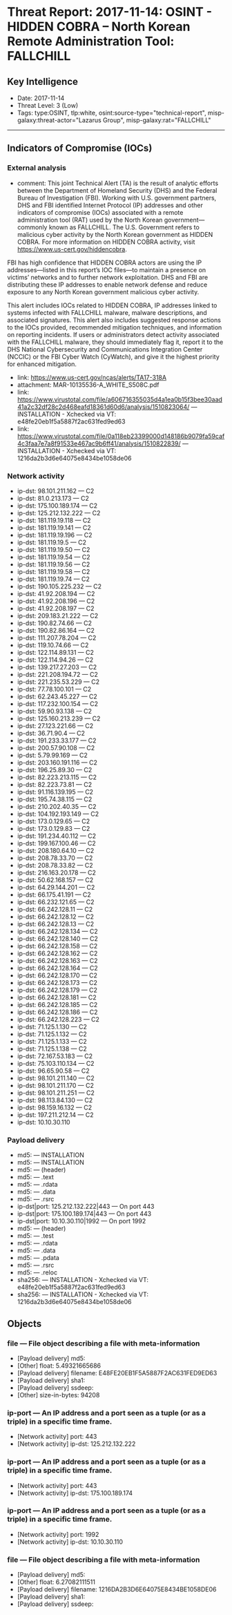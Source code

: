 # Threat Report: 2017-11-14: OSINT - HIDDEN COBRA – North Korean Remote Administration Tool: FALLCHILL


## Key Intelligence
* Date: 2017-11-14
* Threat Level: 3 (Low)
* Tags: type:OSINT, tlp:white, osint:source-type="technical-report", misp-galaxy:threat-actor="Lazarus Group", misp-galaxy:rat="FALLCHILL"

---

## Indicators of Compromise (IOCs)
### External analysis
* comment: This joint Technical Alert (TA) is the result of analytic efforts between the Department of Homeland Security (DHS) and the Federal Bureau of Investigation (FBI). Working with U.S. government partners, DHS and FBI identified Internet Protocol (IP) addresses and other indicators of compromise (IOCs) associated with a remote administration tool (RAT) used by the North Korean government—commonly known as FALLCHILL. The U.S. Government refers to malicious cyber activity by the North Korean government as HIDDEN COBRA. For more information on HIDDEN COBRA activity, visit https://www.us-cert.gov/hiddencobra.

FBI has high confidence that HIDDEN COBRA actors are using the IP addresses—listed in this report’s IOC files—to maintain a presence on victims’ networks and to further network exploitation. DHS and FBI are distributing these IP addresses to enable network defense and reduce exposure to any North Korean government malicious cyber activity.

This alert includes IOCs related to HIDDEN COBRA, IP addresses linked to systems infected with FALLCHILL malware, malware descriptions, and associated signatures. This alert also includes suggested response actions to the IOCs provided, recommended mitigation techniques, and information on reporting incidents. If users or administrators detect activity associated with the FALLCHILL malware, they should immediately flag it, report it to the DHS National Cybersecurity and Communications Integration Center (NCCIC) or the FBI Cyber Watch (CyWatch), and give it the highest priority for enhanced mitigation.
* link: https://www.us-cert.gov/ncas/alerts/TA17-318A
* attachment: MAR-10135536-A_WHITE_S508C.pdf
* link: https://www.virustotal.com/file/a606716355035d4a1ea0b15f3bee30aad41a2c32df28c2d468eafd18361d60d6/analysis/1510823064/ — INSTALLATION - Xchecked via VT: e48fe20eb1f5a5887f2ac631fed9ed63
* link: https://www.virustotal.com/file/0a118eb23399000d148186b9079fa59caf4c3faa7e7a8f91533e467ac9b6ff41/analysis/1510822839/ — INSTALLATION - Xchecked via VT: 1216da2b3d6e64075e8434be1058de06

### Network activity
* ip-dst: 98.101.211.162 — C2
* ip-dst: 81.0.213.173 — C2
* ip-dst: 175.100.189.174 — C2
* ip-dst: 125.212.132.222 — C2
* ip-dst: 181.119.19.118 — C2
* ip-dst: 181.119.19.141 — C2
* ip-dst: 181.119.19.196 — C2
* ip-dst: 181.119.19.5 — C2
* ip-dst: 181.119.19.50 — C2
* ip-dst: 181.119.19.54 — C2
* ip-dst: 181.119.19.56 — C2
* ip-dst: 181.119.19.58 — C2
* ip-dst: 181.119.19.74 — C2
* ip-dst: 190.105.225.232 — C2
* ip-dst: 41.92.208.194 — C2
* ip-dst: 41.92.208.196 — C2
* ip-dst: 41.92.208.197 — C2
* ip-dst: 209.183.21.222 — C2
* ip-dst: 190.82.74.66 — C2
* ip-dst: 190.82.86.164 — C2
* ip-dst: 111.207.78.204 — C2
* ip-dst: 119.10.74.66 — C2
* ip-dst: 122.114.89.131 — C2
* ip-dst: 122.114.94.26 — C2
* ip-dst: 139.217.27.203 — C2
* ip-dst: 221.208.194.72 — C2
* ip-dst: 221.235.53.229 — C2
* ip-dst: 77.78.100.101 — C2
* ip-dst: 62.243.45.227 — C2
* ip-dst: 117.232.100.154 — C2
* ip-dst: 59.90.93.138 — C2
* ip-dst: 125.160.213.239 — C2
* ip-dst: 27.123.221.66 — C2
* ip-dst: 36.71.90.4 — C2
* ip-dst: 191.233.33.177 — C2
* ip-dst: 200.57.90.108 — C2
* ip-dst: 5.79.99.169 — C2
* ip-dst: 203.160.191.116 — C2
* ip-dst: 196.25.89.30 — C2
* ip-dst: 82.223.213.115 — C2
* ip-dst: 82.223.73.81 — C2
* ip-dst: 91.116.139.195 — C2
* ip-dst: 195.74.38.115 — C2
* ip-dst: 210.202.40.35 — C2
* ip-dst: 104.192.193.149 — C2
* ip-dst: 173.0.129.65 — C2
* ip-dst: 173.0.129.83 — C2
* ip-dst: 191.234.40.112 — C2
* ip-dst: 199.167.100.46 — C2
* ip-dst: 208.180.64.10 — C2
* ip-dst: 208.78.33.70 — C2
* ip-dst: 208.78.33.82 — C2
* ip-dst: 216.163.20.178 — C2
* ip-dst: 50.62.168.157 — C2
* ip-dst: 64.29.144.201 — C2
* ip-dst: 66.175.41.191 — C2
* ip-dst: 66.232.121.65 — C2
* ip-dst: 66.242.128.11 — C2
* ip-dst: 66.242.128.12 — C2
* ip-dst: 66.242.128.13 — C2
* ip-dst: 66.242.128.134 — C2
* ip-dst: 66.242.128.140 — C2
* ip-dst: 66.242.128.158 — C2
* ip-dst: 66.242.128.162 — C2
* ip-dst: 66.242.128.163 — C2
* ip-dst: 66.242.128.164 — C2
* ip-dst: 66.242.128.170 — C2
* ip-dst: 66.242.128.173 — C2
* ip-dst: 66.242.128.179 — C2
* ip-dst: 66.242.128.181 — C2
* ip-dst: 66.242.128.185 — C2
* ip-dst: 66.242.128.186 — C2
* ip-dst: 66.242.128.223 — C2
* ip-dst: 71.125.1.130 — C2
* ip-dst: 71.125.1.132 — C2
* ip-dst: 71.125.1.133 — C2
* ip-dst: 71.125.1.138 — C2
* ip-dst: 72.167.53.183 — C2
* ip-dst: 75.103.110.134 — C2
* ip-dst: 96.65.90.58 — C2
* ip-dst: 98.101.211.140 — C2
* ip-dst: 98.101.211.170 — C2
* ip-dst: 98.101.211.251 — C2
* ip-dst: 98.113.84.130 — C2
* ip-dst: 98.159.16.132 — C2
* ip-dst: 197.211.212.14 — C2
* ip-dst: 10.10.30.110

### Payload delivery
* md5: <md5> — INSTALLATION
* md5: <md5> — INSTALLATION
* md5: <md5> — (header)
* md5: <md5> — .text
* md5: <md5> — .rdata
* md5: <md5> — .data
* md5: <md5> — .rsrc
* ip-dst|port: 125.212.132.222|443 — On port 443
* ip-dst|port: 175.100.189.174|443 — On port 443
* ip-dst|port: 10.10.30.110|1992 — On port 1992
* md5: <md5> — (header)
* md5: <md5> — .test
* md5: <md5> — .rdata
* md5: <md5> — .data
* md5: <md5> — .pdata
* md5: <md5> — .rsrc
* md5: <md5> — .reloc
* sha256: <sha256> — INSTALLATION - Xchecked via VT: e48fe20eb1f5a5887f2ac631fed9ed63
* sha256: <sha256> — INSTALLATION - Xchecked via VT: 1216da2b3d6e64075e8434be1058de06

## Objects
### file — File object describing a file with meta-information
* [Payload delivery] md5: <md5>
* [Other] float: 5.49321665686
* [Payload delivery] filename: E48FE20EB1F5A5887F2AC631FED9ED63
* [Payload delivery] sha1: <sha1>
* [Payload delivery] ssdeep: <ssdeep>
* [Other] size-in-bytes: 94208

### ip-port — An IP address and a port seen as a tuple (or as a triple) in a specific time frame.
* [Network activity] port: 443
* [Network activity] ip-dst: 125.212.132.222

### ip-port — An IP address and a port seen as a tuple (or as a triple) in a specific time frame.
* [Network activity] port: 443
* [Network activity] ip-dst: 175.100.189.174

### ip-port — An IP address and a port seen as a tuple (or as a triple) in a specific time frame.
* [Network activity] port: 1992
* [Network activity] ip-dst: 10.10.30.110

### file — File object describing a file with meta-information
* [Payload delivery] md5: <md5>
* [Other] float: 6.27082111511
* [Payload delivery] filename: 1216DA2B3D6E64075E8434BE1058DE06
* [Payload delivery] sha1: <sha1>
* [Payload delivery] ssdeep: <ssdeep>
